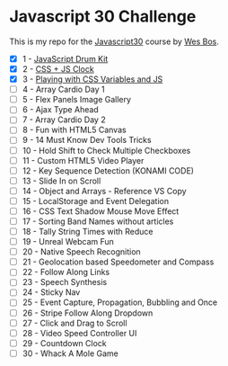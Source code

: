 # Javascript 30 Challenge
This is my repo for the [Javascript30](https://javascript30.com/) course by [Wes Bos](https://github.com/wesbos).

- [x] 1 - [JavaScript Drum Kit](https://github.com/forral/javascript30-challenge/tree/master/1-js-drum-kit)
- [x] 2 - [CSS + JS Clock](https://github.com/forral/javascript30-challenge/tree/master/2-css-js-clock)
- [x] 3 - [Playing with CSS Variables and JS](https://github.com/forral/javascript30-challenge/tree/master/3-playing-css-variables-js)
- [ ] 4 - Array Cardio Day 1
- [ ] 5 - Flex Panels Image Gallery
- [ ] 6 - Ajax Type Ahead
- [ ] 7 - Array Cardio Day 2
- [ ] 8 - Fun with HTML5 Canvas
- [ ] 9 - 14 Must Know Dev Tools Tricks
- [ ] 10 - Hold Shift to Check Multiple Checkboxes
- [ ] 11 - Custom HTML5 Video Player
- [ ] 12 - Key Sequence Detection (KONAMI CODE)
- [ ] 13 - Slide In on Scroll
- [ ] 14 - Object and Arrays - Reference VS Copy
- [ ] 15 - LocalStorage and Event Delegation
- [ ] 16 - CSS Text Shadow Mouse Move Effect
- [ ] 17 - Sorting Band Names without articles
- [ ] 18 - Tally String Times with Reduce
- [ ] 19 - Unreal Webcam Fun
- [ ] 20 - Native Speech Recognition
- [ ] 21 - Geolocation based Speedometer and Compass
- [ ] 22 - Follow Along Links
- [ ] 23 - Speech Synthesis
- [ ] 24 - Sticky Nav
- [ ] 25 - Event Capture, Propagation, Bubbling and Once
- [ ] 26 - Stripe Follow Along Dropdown
- [ ] 27 - Click and Drag to Scroll
- [ ] 28 - Video Speed Controller UI
- [ ] 29 - Countdown Clock
- [ ] 30 - Whack A Mole Game